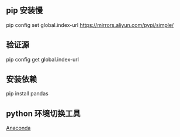 ## pip 安装慢

pip config set global.index-url https://mirrors.aliyun.com/pypi/simple/


## 验证源

pip config get global.index-url

## 安装依赖

pip install pandas

## python 环境切换工具

[Anaconda](https://www.anaconda.com/)  
